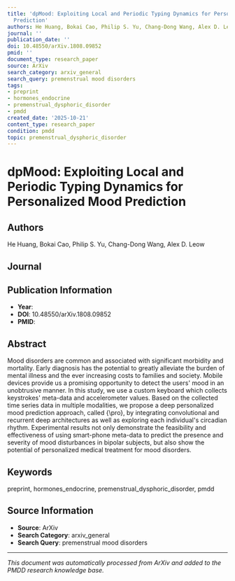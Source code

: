```yaml
---
title: 'dpMood: Exploiting Local and Periodic Typing Dynamics for Personalized Mood
  Prediction'
authors: He Huang, Bokai Cao, Philip S. Yu, Chang-Dong Wang, Alex D. Leow
journal: ''
publication_date: ''
doi: 10.48550/arXiv.1808.09852
pmid: ''
document_type: research_paper
source: ArXiv
search_category: arxiv_general
search_query: premenstrual mood disorders
tags:
- preprint
- hormones_endocrine
- premenstrual_dysphoric_disorder
- pmdd
created_date: '2025-10-21'
content_type: research_paper
condition: pmdd
topic: premenstrual_dysphoric_disorder
---
```


# dpMood: Exploiting Local and Periodic Typing Dynamics for Personalized Mood Prediction

## Authors
He Huang, Bokai Cao, Philip S. Yu, Chang-Dong Wang, Alex D. Leow

## Journal


## Publication Information
- **Year**: 
- **DOI**: 10.48550/arXiv.1808.09852
- **PMID**: 

## Abstract
Mood disorders are common and associated with significant morbidity and mortality. Early diagnosis has the potential to greatly alleviate the burden of mental illness and the ever increasing costs to families and society. Mobile devices provide us a promising opportunity to detect the users' mood in an unobtrusive manner. In this study, we use a custom keyboard which collects keystrokes' meta-data and accelerometer values. Based on the collected time series data in multiple modalities, we propose a deep personalized mood prediction approach, called {\pro}, by integrating convolutional and recurrent deep architectures as well as exploring each individual's circadian rhythm. Experimental results not only demonstrate the feasibility and effectiveness of using smart-phone meta-data to predict the presence and severity of mood disturbances in bipolar subjects, but also show the potential of personalized medical treatment for mood disorders.

## Keywords
preprint, hormones_endocrine, premenstrual_dysphoric_disorder, pmdd

## Source Information
- **Source**: ArXiv
- **Search Category**: arxiv_general
- **Search Query**: premenstrual mood disorders

---
*This document was automatically processed from ArXiv and added to the PMDD research knowledge base.*
